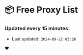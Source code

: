 # :package: Free Proxy List
### Updated every 15 minutes.

- Last updated: `2024-09-22 03:26`

:heart:

